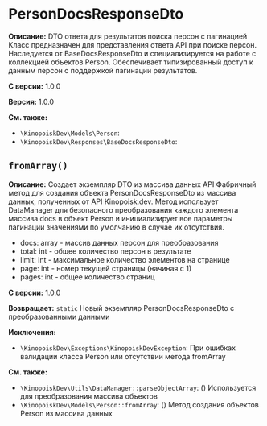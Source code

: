 # PersonDocsResponseDto

**Описание:** DTO ответа для результатов поиска персон с пагинацией
Класс предназначен для представления ответа API при поиске персон.
Наследуется от BaseDocsResponseDto и специализируется на работе с коллекцией
объектов Person. Обеспечивает типизированный доступ к данным персон
с поддержкой пагинации результатов.

**С версии:** 1.0.0

**Версия:** 1.0.0

**См. также:**

* `\KinopoiskDev\Models\Person`: 
* `\KinopoiskDev\Responses\BaseDocsResponseDto`: 

## `fromArray()`

**Описание:** Создает экземпляр DTO из массива данных API
Фабричный метод для создания объекта PersonDocsResponseDto из массива данных,
полученных от API Kinopoisk.dev. Метод использует DataManager для безопасного
преобразования каждого элемента массива docs в объект Person и инициализирует
все параметры пагинации значениями по умолчанию в случае их отсутствия.
- docs: array - массив данных персон для преобразования
- total: int - общее количество персон в результате
- limit: int - максимальное количество элементов на странице
- page: int - номер текущей страницы (начиная с 1)
- pages: int - общее количество страниц

**С версии:** 1.0.0

**Возвращает:** `static` Новый экземпляр PersonDocsResponseDto с преобразованными данными

**Исключения:**

* `\KinopoiskDev\Exceptions\KinopoiskDevException`: При ошибках валидации класса Person или отсутствии метода fromArray

**См. также:**

* `\KinopoiskDev\Utils\DataManager::parseObjectArray`: () Используется для преобразования массива объектов
* `\KinopoiskDev\Models\Person::fromArray`: () Метод создания объектов Person из массива данных

